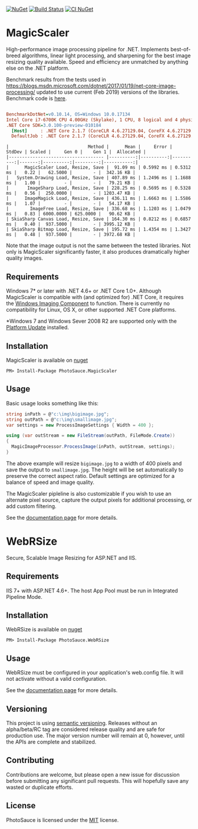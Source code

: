 [![NuGet](https://buildstats.info/nuget/PhotoSauce.MagicScaler)](https://www.nuget.org/packages/PhotoSauce.MagicScaler/) [![Build Status](https://dev.azure.com/saucecontrol/PhotoSauce/_apis/build/status/saucecontrol.PhotoSauce?branchName=master)](https://dev.azure.com/saucecontrol/PhotoSauce/_build/latest?definitionId=1&branchName=master) [![CI NuGet](https://img.shields.io/badge/NuGet-CI%20Feed-brightgreen?logo=azure-devops)](https://dev.azure.com/saucecontrol/PhotoSauce/_packaging?_a=feed&feed=dailies)

MagicScaler
===========

High-performance image processing pipeline for .NET.  Implements best-of-breed algorithms, linear light processing, and sharpening for the best image resizing quality available.  Speed and efficiency are unmatched by anything else on the .NET platform.

Benchmark results from the tests used in https://blogs.msdn.microsoft.com/dotnet/2017/01/19/net-core-image-processing/ updated to use current (Feb 2019) versions of the libraries.  Benchmark code is [here](https://github.com/saucecontrol/core-imaging-playground).

``` ini

BenchmarkDotNet=v0.10.14, OS=Windows 10.0.17134
Intel Core i7-6700K CPU 4.00GHz (Skylake), 1 CPU, 8 logical and 4 physical cores
.NET Core SDK=3.0.100-preview-010184
  [Host]     : .NET Core 2.1.7 (CoreCLR 4.6.27129.04, CoreFX 4.6.27129.04), 64bit RyuJIT
  DefaultJob : .NET Core 2.1.7 (CoreCLR 4.6.27129.04, CoreFX 4.6.27129.04), 64bit RyuJIT


```

```
|                              Method |      Mean |     Error |    StdDev | Scaled |     Gen 0 |    Gen 1 |  Allocated |
|------------------------------------ |----------:|----------:|----------:|-------:|----------:|---------:|-----------:|
|      MagicScaler Load, Resize, Save |  91.09 ms | 0.5992 ms | 0.5312 ms |   0.22 |   62.5000 |        - |  342.16 KB |
|   System.Drawing Load, Resize, Save | 407.89 ms | 1.2496 ms | 1.1688 ms |   1.00 |         - |        - |   79.21 KB |
|       ImageSharp Load, Resize, Save | 228.25 ms | 0.5695 ms | 0.5328 ms |   0.56 |  250.0000 |        - | 1203.47 KB |
|      ImageMagick Load, Resize, Save | 436.11 ms | 1.6663 ms | 1.5586 ms |   1.07 |         - |        - |   54.17 KB |
|        ImageFree Load, Resize, Save | 336.68 ms | 1.1203 ms | 1.0479 ms |   0.83 | 6000.0000 | 625.0000 |   90.62 KB |
| SkiaSharp Canvas Load, Resize, Save | 164.30 ms | 0.8212 ms | 0.6857 ms |   0.40 |  937.5000 |        - | 3995.12 KB |
| SkiaSharp Bitmap Load, Resize, Save | 195.72 ms | 1.4354 ms | 1.3427 ms |   0.48 |  937.5000 |        - | 3972.68 KB |
```

Note that the image output is not the same between the tested libraries.  Not only is MagicScaler significantly faster, it also produces dramatically higher quality images.

Requirements
------------

Windows 7* or later with .NET 4.6+ or .NET Core 1.0+.  Although MagicScaler is compatible with (and optimized for) .NET Core, it requires the [Windows Imaging Component](https://docs.microsoft.com/en-us/windows/desktop/wic/-wic-about-windows-imaging-codec) to function.  There is currently no compatibility for Linux, OS X, or other supported .NET Core platforms.

*Windows 7 and Windows Sever 2008 R2 are supported only with the [Platform Update](https://support.microsoft.com/en-us/kb/2670838) installed.

Installation
------------

MagicScaler is available on [nuget](http://www.nuget.org/packages/PhotoSauce.MagicScaler/)

```
PM> Install-Package PhotoSauce.MagicScaler
```

Usage
-----

Basic usage looks something like this:

```C#
string inPath = @"c:\img\bigimage.jpg";
string outPath = @"c:\img\smallimage.jpg";
var settings = new ProcessImageSettings { Width = 400 };

using (var outStream = new FileStream(outPath, FileMode.Create))
{
  MagicImageProcessor.ProcessImage(inPath, outStream, settings);
}
``` 

The above example will resize `bigimage.jpg` to a width of 400 pixels and save the output to	 `smallimage.jpg`.  The height will be set automatically to preserve the correct aspect ratio.  Default settings are optimized for a balance of speed and image quality.

The MagicScaler pipleline is also customizable if you wish to use an alternate pixel source, capture the output pixels for additional processing, or add custom filtering.

See the [documentation page](doc/main.md) for more details.


WebRSize
========

Secure, Scalable Image Resizing for ASP.NET and IIS.

Requirements
------------

IIS 7+ with ASP.NET 4.6+.  The host App Pool must be run in Integrated Pipeline Mode.

Installation
------------

WebRSize is available on [nuget](http://www.nuget.org/packages/PhotoSauce.WebRSize/)

```
PM> Install-Package PhotoSauce.WebRSize
```

Usage
-----

WebRSize must be configured in your application's web.config file.  It will not activate without a valid configuration.

See the [documentation page](doc/web.md) for more details.


Versioning
----------

This project is using [semantic versioning](http://semver.org/).  Releases without an alpha/beta/RC tag are considered release quality and are safe for production use. The major version number will remain at 0, however, until the APIs are complete and stabilized.

Contributing
------------

Contributions are welcome, but please open a new issue for discussion before submitting any significant pull requests.  This will hopefully save any wasted or duplicate efforts.

License
-------

PhotoSauce is licensed under the [MIT](license) license.
